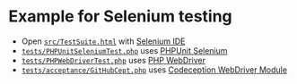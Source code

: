 # Example for Selenium testing

* Open [`src/TestSuite.html`](src/TestSuite.html) with [Selenium IDE](http://docs.seleniumhq.org/projects/ide/)
* [`tests/PHPUnitSeleniumTest.php`](tests/PHPUnitSeleniumTest.php) uses [PHPUnit Selenium](https://github.com/giorgiosironi/phpunit-selenium)
* [`tests/PHPWebDriverTest.php`](tests/PHPWebDriverTest.php) uses [PHP WebDriver](https://github.com/instaclick/php-webdriver)
* [`tests/acceptance/GitHubCept.php`](tests/acceptance/GitHubCept.php) uses [Codeception WebDriver Module](http://codeception.com/docs/modules/WebDriver)